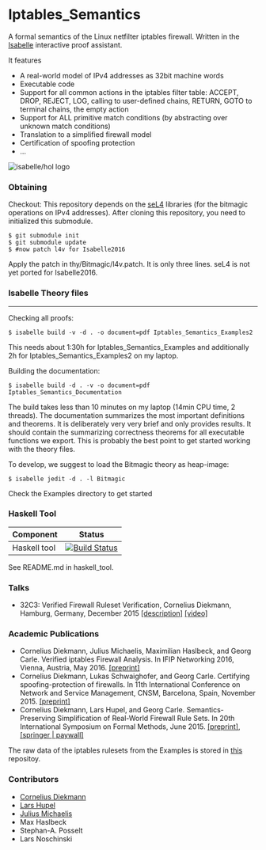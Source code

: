 # Iptables_Semantics

A formal semantics of the Linux netfilter iptables firewall.
Written in the [Isabelle](https://isabelle.in.tum.de/) interactive proof assistant.

It features
  * A real-world model of IPv4 addresses as 32bit machine words
  * Executable code
  * Support for all common actions in the iptables filter table: ACCEPT, DROP, REJECT, LOG, calling to user-defined chains, RETURN, GOTO to terminal chains, the empty action
  * Support for ALL primitive match conditions (by abstracting over unknown match conditions)
  * Translation to a simplified firewall model
  * Certification of spoofing protection 
  * ...


![isabelle/hol logo](https://raw.githubusercontent.com/diekmann/Iptables_Semantics/refactoring/images/isabelle.png "Isabelle/HOL")


### Obtaining

Checkout:
This repository depends on the [seL4](https://github.com/seL4/l4v/) libraries (for the bitmagic operations on IPv4 addresses).
After cloning this repository, you need to initialized this submodule.
```
$ git submodule init
$ git submodule update
$ #now patch l4v for Isabelle2016
```

Apply the patch in thy/Bitmagic/l4v.patch. It is only three lines. seL4 is not yet ported for Isabelle2016.


### Isabelle Theory files
---

Checking all proofs:

```
$ isabelle build -v -d . -o document=pdf Iptables_Semantics_Examples2
```
This needs about 1:30h for Iptables_Semantics_Examples and additionally 2h for Iptables_Semantics_Examples2 on my laptop.


Building the documentation:

```
$ isabelle build -d . -v -o document=pdf Iptables_Semantics_Documentation
```
The build takes less than 10 minutes on my laptop (14min CPU time, 2 threads).
The documentation summarizes the most important definitions and theorems.
It is deliberately very very brief and only provides results.
It should contain the summarizing correctness theorems for all executable functions we export.
This is probably the best point to get started working with the theory files.


To develop, we suggest to load the Bitmagic theory as heap-image:
```
$ isabelle jedit -d . -l Bitmagic
```

Check the Examples directory to get started

### Haskell Tool

| Component             | Status |
| --------------------- | ------ |
| Haskell tool          | [![Build Status](https://travis-ci.org/diekmann/Iptables_Semantics.svg)](https://travis-ci.org/diekmann/Iptables_Semantics) |

See README.md in haskell_tool.


### Talks
  * 32C3: Verified Firewall Ruleset Verification, Cornelius Diekmann, Hamburg, Germany, December 2015 [[description]](https://events.ccc.de/congress/2015/Fahrplan/events/7195.html) [[video]](https://media.ccc.de/v/32c3-7195-verified_firewall_ruleset_verification#video)

### Academic Publications

  * Cornelius Diekmann, Julius Michaelis, Maximilian Haslbeck, and Georg Carle. Verified iptables Firewall Analysis. In IFIP Networking 2016, Vienna, Austria, May 2016. [[preprint]](http://www.net.in.tum.de/fileadmin/bibtex/publications/papers/verified_iptables_firewall_analysis.pdf)
  * Cornelius Diekmann, Lukas Schwaighofer, and Georg Carle. Certifying spoofing-protection of firewalls. In 11th International Conference on Network and Service Management, CNSM, Barcelona, Spain, November 2015. [[preprint]](http://www.net.in.tum.de/fileadmin/bibtex/publications/papers/diekmann2015_cnsm.pdf)
  * Cornelius Diekmann, Lars Hupel, and Georg Carle. Semantics-Preserving Simplification of Real-World Firewall Rule Sets. In 20th International Symposium on Formal Methods, June 2015. [[preprint]](http://www.net.in.tum.de/fileadmin/bibtex/publications/papers/fm15_Semantics-Preserving_Simplification_of_Real-World_Firewall_Rule_Sets.pdf), [[springer | paywall]](http://link.springer.com/chapter/10.1007%2F978-3-319-19249-9_13)

The raw data of the iptables rulesets from the Examples is stored in [this](https://github.com/diekmann/net-network) repositoy.


### Contributors
   * [Cornelius Diekmann](http://www.net.in.tum.de/~diekmann/)
   * [Lars Hupel](http://lars.hupel.info/)
   * [Julius Michaelis](http://liftm.de)
   * Max Haslbeck
   * Stephan-A. Posselt
   * Lars Noschinski





